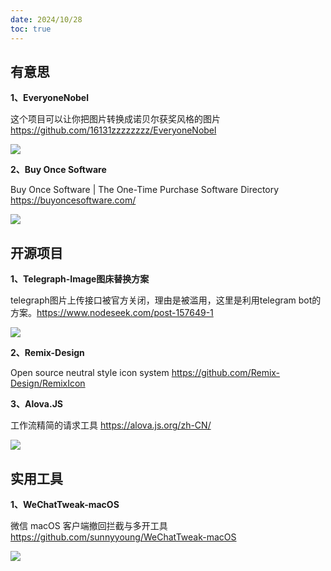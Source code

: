 ```yaml
---
date: 2024/10/28
toc: true
---
```


## 有意思
**1、EveryoneNobel**

这个项目可以让你把图片转换成诺贝尔获奖风格的图片 <https://github.com/16131zzzzzzzz/EveryoneNobel>

![](https://github.com/16131zzzzzzzz/EveryoneNobel/raw/main/resources/readme/overview.png)

**2、Buy Once Software**

Buy Once Software | The One-Time Purchase Software Directory <https://buyoncesoftware.com/>

![](http://t-qiniu.linkroutes.com/uPic/zLnmgn_M3GAAx.png)

## 开源项目
**1、Telegraph-Image图床替换方案**

telegraph图片上传接口被官方关闭，理由是被滥用，这里是利用telegram bot的方案。<https://www.nodeseek.com/post-157649-1>

![](https://c61f1b06.telegraphimage.pages.dev/file/AgACAgEAAxkDAAMRZt3u-UIAAQZ2l6s3ijABqnjGNbvZAAJxrjEbA_LwRutFTD84J64PAQADAgADeAADNgQ.png)

**2、Remix-Design**

Open source neutral style icon system <https://github.com/Remix-Design/RemixIcon>



**3、Alova.JS**

工作流精简的请求工具 <https://alova.js.org/zh-CN/>

![](https://alova.js.org/zh-CN/img/card_image.jpg)

## 实用工具
**1、WeChatTweak-macOS**

微信 macOS 客户端撤回拦截与多开工具 <https://github.com/sunnyyoung/WeChatTweak-macOS>

![](https://repository-images.githubusercontent.com/79307564/4777a580-ded3-11e9-9fae-c758fb497e24)

